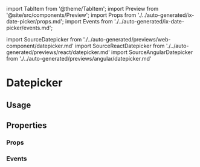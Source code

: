 import TabItem from '@theme/TabItem';
import Preview from '@site/src/components/Preview';
import Props from './../auto-generated/ix-date-picker/props.md';
import Events from './../auto-generated/ix-date-picker/events.md';

import SourceDatepicker from './../auto-generated/previews/web-component/datepicker.md'
import SourceReactDatepicker from './../auto-generated/previews/react/datepicker.md'
import SourceAngularDatepicker from './../auto-generated/previews/angular/datepicker.md'

# Datepicker

## Usage

<Preview name="datepicker" height="35rem">
  <TabItem value="javascript">
    <SourceDatepicker />
  </TabItem>
  <TabItem value="react">
    <SourceReactDatepicker />
  </TabItem>

  <TabItem value="angular">
    <SourceAngularDatepicker />
  </TabItem>
</Preview>

## Properties

### Props

<Props />

### Events

<Events />
